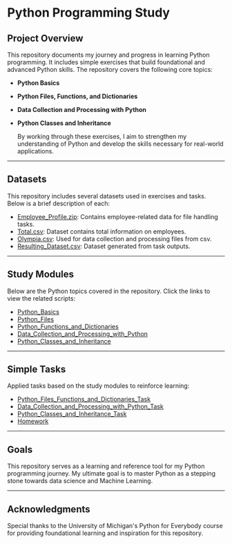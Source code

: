 # Python Programming Study
## Project Overview
This repository documents my journey and progress in learning Python programming. It includes simple exercises that build foundational and advanced Python skills. The repository covers the following core topics:   
- **Python Basics**  
- **Python Files, Functions, and Dictionaries**  
- **Data Collection and Processing with Python**  
- **Python Classes and Inheritance**

  By working through these exercises, I aim to strengthen my understanding of Python and develop the skills necessary for real-world applications.

---

## Datasets
This repository includes several datasets used in exercises and tasks. Below is a brief description of each: 
- <a href="https://github.com/Lazycodes/Python_programming_Study/blob/main/Employee_Profile.zip">Employee_Profile.zip</a>: Contains employee-related data for file handling tasks.  
- <a href="https://github.com/Lazycodes/Python_programming_Study/blob/main/Total.csv">Total.csv</a>: Dataset contains total information on employees.
- <a href="https://github.com/Lazycodes/Python_programming_Study/blob/main/olympia.csv">Olympia.csv</a>: Used for data collection and processing files from csv.  
- <a href="https://github.com/Lazycodes/Python_programming_Study/blob/main/resulting_data.csv">Resulting_Dataset.csv</a>: Dataset generated from task outputs.

---


## Study Modules
Below are the Python topics covered in the repository. Click the links to view the related scripts:  
- <a href="https://github.com/Lazycodes/Python_programming_Study/blob/main/one.py">Python_Basics</a>
- <a href="https://github.com/Lazycodes/Python_programming_Study/blob/main/two.py">Python_Files</a>
- <a href="https://github.com/Lazycodes/Python_programming_Study/blob/main/two2.py">Python_Functions_and_Dictionaries</a>
- <a href="https://github.com/Lazycodes/Python_programming_Study/blob/main/three.py">Data_Collection_and_Processing_with_Python</a>
- <a href="https://github.com/Lazycodes/Python_programming_Study/blob/main/four.py">Python_Classes_and_Inheritance</a>

---

## Simple Tasks
Applied tasks based on the study modules to reinforce learning: 
- <a href="https://github.com/Lazycodes/Python_programming_Study/blob/main/project2.py">Python_Files_Functions_and_Dictionaries_Task</a>
- <a href="https://github.com/Lazycodes/Python_programming_Study/blob/main/project3.py">Data_Collection_and_Processing_with_Python_Task</a>
- <a href="https://github.com/Lazycodes/Python_programming_Study/blob/main/project4.py">Python_Classes_and_Inheritance_Task</a>
- <a href="https://github.com/Lazycodes/Python_programming_Study/blob/main/hw.py">Homework</a>

---

## Goals
This repository serves as a learning and reference tool for my Python programming journey. My ultimate goal is to master Python as a stepping stone towards data science and Machine Learning.

---

## Acknowledgments
Special thanks to the University of Michigan's Python for Everybody course for providing foundational learning and inspiration for this repository.

